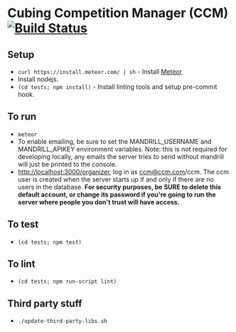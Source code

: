 Cubing Competition Manager (CCM) [![Build Status](https://travis-ci.org/jfly/ccm.png?branch=master)](https://travis-ci.org/jfly/ccm)
=======

## Setup
- `curl https://install.meteor.com/ | sh` - Install [Meteor](https://www.meteor.com/)
- Install nodejs.
- `(cd tests; npm install)` - Install linting tools and setup pre-commit hook.

## To run
- `meteor`
- To enable emailing, be sure to set the MANDRILL_USERNAME and MANDRILL_APIKEY environment variables. Note: this is not required for developing locally, any emails the server tries to send without mandrill will just be printed to the console.
- [http://localhost:3000/organizer](http://localhost:3000/organizer), log in as ccm@ccm.com/ccm. The ccm user is created when the server starts up if and only if there are no users in the database. **For security purposes, be SURE to delete this default account, or change its password if you're going to run the server where people you don't trust will have access.**

## To test
- `(cd tests; npm test)`

## To lint
- `(cd tests; npm run-script lint)`

## Third party stuff
- `./update-third-party-libs.sh`
